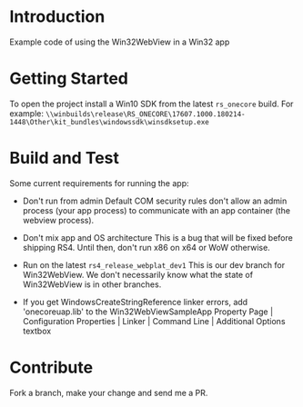# Introduction
Example code of using the Win32WebView in a Win32 app

# Getting Started
To open the project install a Win10 SDK from the latest `rs_onecore` build. For example:
    `\\winbuilds\release\RS_ONECORE\17607.1000.180214-1448\Other\kit_bundles\windowssdk\winsdksetup.exe`

# Build and Test
Some current requirements for running the app:
 * Don't run from admin
   Default COM security rules don't allow an admin process (your app process) to communicate with an app container (the webview process).
 
 * Don't mix app and OS architecture
   This is a bug that will be fixed before shipping RS4. Until then, don't run x86 on x64 or WoW otherwise.
 
 * Run on the latest `rs4_release_webplat_dev1`
   This is our dev branch for Win32WebView. We don't necessarily know what the state of Win32WebView is in other branches.
 
 * If you get WindowsCreateStringReference linker errors, add 'onecoreuap.lib' to the Win32WebViewSampleApp Property Page | Configuration Properties | Linker | Command Line | Additional Options textbox

# Contribute
Fork a branch, make your change and send me a PR.